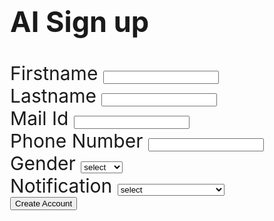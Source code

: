 <html>
<head>
  <title>Login Page</title>
</head>
<style>
    .container {
    display: flex;
    justify-content: center;
    align-items: center;
    height: 100vh;
    font-size: 30px;
  }

  body {
    background-image: url('https://cdn.wallpapersafari.com/95/40/LkN3Ej.png');
    background-repeat: no-repeat;
    background-image: cover;
  }
  
  
  form {
    width: 400px;
    padding: 50px;
    background: #1e6cb4;
    border-radius: 5px;
  }
  
  h2 {
    text-align: center;
  }
  
  .form-group {
    margin-bottom: 10px;
  }
  
  label {
    display: block;
    margin: bottom 5px;;
  }
  
  input[type="text"],
  input[type="password"] {
    width: 100%;
    padding: 5px;
    border: 1px solid #ccc;
    border-radius: 1px;
  }
  
  button {
    width: 100%;
    padding: 10px;
    background: #4CAF50;
    border: none;
    color: #fff;
    cursor: pointer;
    border-radius: 3px;
  }
  
button:hover {
    background: #45a049;
  }
</style>
<body>
  <div class="container">
    <form>
      <h2>AI Sign up</h2>
      <div class="form-group">
        <label for="username">Firstname</label>
        <input type="text" id="Firstname" name="Firstname" required>
      </div>
      <div class="form-group">
        <label for="Lastname">Lastname</label>
        <input type="password" id="Lastname" name="Lastname" required>
      </div>
      <div class="form-group">
        <label for="Mail Id">Mail Id</label>
        <input type="password" id="Mail Id" name="Mail Id" required>
      </div>
      <div class="form-group">
        <label for="Phone Number">Phone Number</label>
        <input type="password" id="Phone Number" name="Phone Number" required>
      </div>
      <div class="form-group">
        <label for="Gender">Gender</label>
        <select name="gender"id="gender">
            <option>select</option>
            <option value="Male">Male</option>
            <option value="emale">Female</option>
            <option value="Others">Others</option>
        </select>
      </div>
      <div class="form-group">
        <label for="Notification">Notification</label>
        <select name="Notification"id="Notification">
            <option>select</option>
            <option value="For SMS Notification">For SMS Notification</option>
            <option value="For Mail Notification">For Mail Motification</option>
            <option value="For Message Notification">For Message Motification</option>
        </select>
      </div>
      <button type="submit">Create Account</button>
    </form>
  </div>
</body>
</html>
